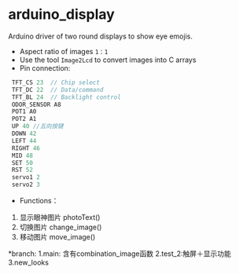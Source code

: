# arduino_display

Arduino driver of two round displays to show eye emojis.

* Aspect ratio of images `1：1`
* Use the tool `Image2Lcd` to convert images into C arrays
* Pin connection:
```C
 TFT_CS 23  // Chip select
 TFT_DC 22  // Data/command
 TFT_BL 24  // Backlight control
 ODOR_SENSOR A8
 POT1 A0
 POT2 A1
 UP 40 //五向按键
 DOWN 42
 LEFT 44
 RIGHT 46
 MID 48
 SET 50
 RST 52
 servo1 2
 servo2 3
``` 
* Functions：
 1. 显示眼神图片 photoText()
 2. 切换图片 change_image()
 3. 移动图片 move_image()


*branch:
1.main: 含有combination_image函数
2.test_2:触屏＋显示功能
3.new_looks

